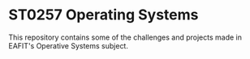 # ST0257 Operating Systems

This repository contains some of the challenges and projects made in EAFIT's Operative Systems subject.
